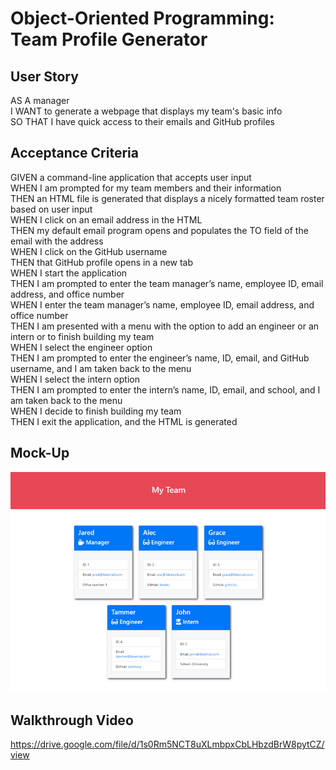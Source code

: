 # Object-Oriented Programming: Team Profile Generator

## User Story
AS A manager\
I WANT to generate a webpage that displays my team's basic info\
SO THAT I have quick access to their emails and GitHub profiles

## Acceptance Criteria
GIVEN a command-line application that accepts user input\
WHEN I am prompted for my team members and their information\
THEN an HTML file is generated that displays a nicely formatted team roster based on user input\
WHEN I click on an email address in the HTML\
THEN my default email program opens and populates the TO field of the email with the address\
WHEN I click on the GitHub username\
THEN that GitHub profile opens in a new tab\
WHEN I start the application\
THEN I am prompted to enter the team manager’s name, employee ID, email address, and office number\
WHEN I enter the team manager’s name, employee ID, email address, and office number\
THEN I am presented with a menu with the option to add an engineer or an intern or to finish building my team\
WHEN I select the engineer option\
THEN I am prompted to enter the engineer’s name, ID, email, and GitHub username, and I am taken back to the menu\
WHEN I select the intern option\
THEN I am prompted to enter the intern’s name, ID, email, and school, and I am taken back to the menu\
WHEN I decide to finish building my team\
THEN I exit the application, and the HTML is generated

## Mock-Up
![mock-up](./assets/mock-up.png)

## Walkthrough Video
https://drive.google.com/file/d/1s0Rm5NCT8uXLmbpxCbLHbzdBrW8pytCZ/view